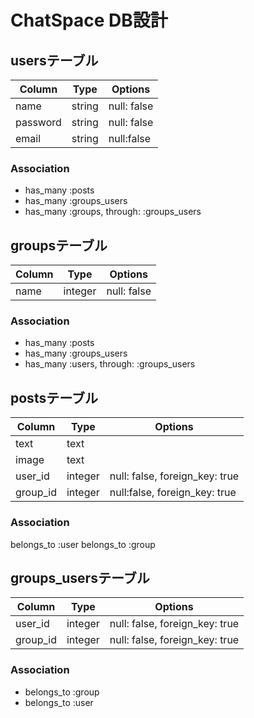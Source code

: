 # ChatSpace DB設計
## usersテーブル

|Column|Type|Options|
|------|----|-------|
|name|string|null: false|
|password|string|null: false|
|email|string|null:false|

### Association
- has_many :posts
- has_many :groups_users
- has_many :groups, through: :groups_users

## groupsテーブル

|Column|Type|Options|
|------|----|-------|
|name|integer|null: false|

### Association
- has_many :posts
- has_many :groups_users
- has_many :users, through: :groups_users

## postsテーブル

|Column|Type|Options|
|------|----|-------|
|text|text|
|image|text|
|user_id|integer|null: false, foreign_key: true|
|group_id|integer|null:false, foreign_key: true|

### Association
belongs_to :user
belongs_to :group

## groups_usersテーブル

|Column|Type|Options|
|------|----|-------|
|user_id|integer|null: false, foreign_key: true|
|group_id|integer|null: false, foreign_key: true|

### Association
- belongs_to :group
- belongs_to :user
